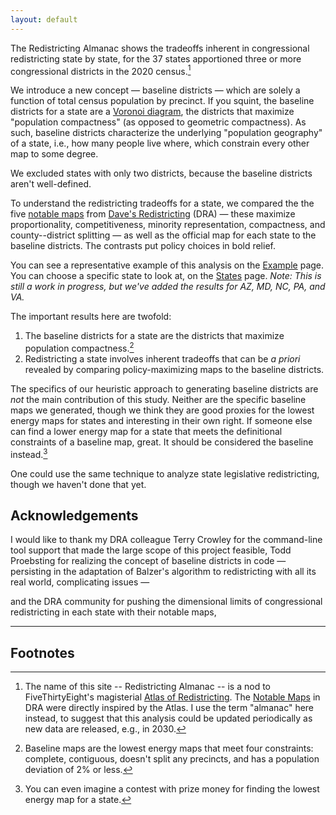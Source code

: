 ```yaml
---
layout: default
---
```


The Redistricting Almanac shows the tradeoffs inherent in congressional redistricting state by state,
for the 37 states apportioned three or more congressional districts in the 2020 census.[^1]

We introduce a new concept &#8212; baseline districts &#8212; which are solely a function of total census population by precinct.
If you squint, the baseline districts for a state are a [Voronoi diagram](https://en.wikipedia.org/wiki/Voronoi_diagram),
the districts that maximize "population compactness" (as opposed to geometric compactness).
As such, baseline districts characterize the underlying "population geography" of a state, i.e., how many people live where, which constrain every other map to some degree. 

We excluded states with only two districts, because the baseline districts aren't well-defined.

To understand the redistricting tradeoffs for a state, we compared the
the five [notable maps](https://medium.com/dra-2020/notable-maps-66d744933a48) 
from [Dave's Redistricting](https://davesredistricting.org/) (DRA) &#8212;
these maximize proportionality, competitiveness, minority representation, compactness, and county--district splitting 
&#8212; as well as the official map for each state to the baseline districts.
The contrasts put policy choices in bold relief.

You can see a representative example of this analysis on the [Example](./_pages/example.markdown) page.
You can choose a specific state to look at, on the [States](./_pages/states.markdown) page.
*Note: This is still a work in progress, but we've added the results for AZ, MD, NC, PA, and VA.*

The important results here are twofold:

1. The baseline districts for a state are the districts that maximize population compactness.[^2]
2. Redistricting a state involves inherent tradeoffs that can be *a priori* revealed by comparing policy-maximizing maps to the baseline districts.

The specifics of our heuristic approach to generating baseline districts are *not* the main contribution of this study.
Neither are the specific baseline maps we generated, though we think they are good proxies for the lowest energy maps for states and interesting in their own right.
If someone else can find a lower energy map for a state that meets the definitional constraints of a baseline map, great.
It should be considered the baseline instead.[^3]

One could use the same technique to analyze state legislative redistricting, though we haven't done that yet.

## Acknowledgements

I would like to thank my DRA colleague Terry Crowley for the
command-line tool support that made the large scope of this project feasible, 
Todd Proebsting for realizing the concept of baseline districts in code &#8212;
persisting in the adaptation of Balzer's algorithm to redistricting with all its real world, 
complicating issues &#8212;

and
the DRA community for pushing the dimensional limits of
congressional redistricting in each state with their notable maps,

---

## Footnotes

[^1]: The name of this site -- Redistricting Almanac -- is a nod to FiveThirtyEight's magisterial
    [Atlas of Redistricting](https://medium.com/dra-2020/atlas-of-redistricting-maps-14ea4d0874e5). 
    The [Notable Maps](https://medium.com/dra-2020/notable-maps-66d744933a48) in DRA were directly inspired by the Atlas.
    I use the term "almanac" here instead, to suggest that this analysis could be updated periodically as new data are released,
    e.g., in 2030.

[^2]: Baseline maps are the lowest energy maps that meet four constraints: complete, contiguous, doesn't split any precincts, and has a population deviation of 2% or less.

[^3]: You can even imagine a contest with prize money for finding the lowest energy map for a state.
